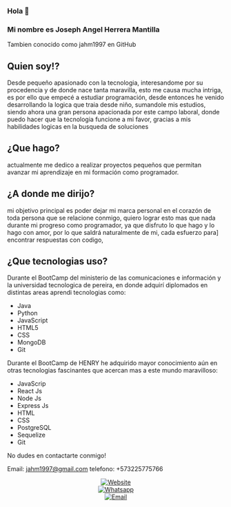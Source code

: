 ### Hola 👋
### Mi nombre es Joseph Angel Herrera Mantilla

Tambien conocido como jahm1997 en GitHub

## Quien soy!?

Desde pequeño apasionado con la tecnologia, interesandome por su procedencia y de donde nace tanta maravilla, esto me causa mucha intriga, es por ello que empecé a estudiar programación, desde entonces he venido desarrollando la logica que traia desde niño, sumandole mis estudios, siendo ahora una gran persona apacionada por este campo laboral, donde puedo hacer que la tecnologia funcione a mi favor, gracias a mis habilidades logicas en la busqueda de soluciones


## ¿Que hago?

actualmente me dedico a realizar proyectos pequeños que permitan avanzar mi aprendizaje en mi formación como programador.


## ¿A donde me dirijo?

mi objetivo principal es poder dejar mi marca personal en el corazón de toda persona que se relacione conmigo, quiero lograr esto mas que nada
durante mi progreso como programador, ya que disfruto lo que hago y lo hago con amor, por lo que saldrá naturalmente de mi, cada esfuerzo para]
encontrar respuestas con codigo, 


## ¿Que tecnologias uso?

Durante el BootCamp del ministerio de las comunicaciones e información y la universidad tecnologica de pereira, en donde adquirí diplomados en distintas areas aprendi tecnologias como:

* Java
* Python
* JavaScript
* HTML5
* CSS
* MongoDB
* Git

Durante el BootCamp de HENRY he adquirido mayor conocimiento aún en otras tecnologias fascinantes que acercan mas a este mundo maravilloso:

* JavaScrip
* React Js
* Node Js
* Express Js
* HTML
* CSS
* PostgreSQL
* Sequelize
* Git 


No dudes en contactarte conmigo!


Email: jahm1997@gmail.com
telefono: +573225775766

<p align="center">
  <a href="https://www.linkedin.com/in/joseph-angel-herrera-mantilla" target="_blank">
    <img alt="Website" src="https://img.shields.io/badge/LinkedIn-%40jahm1997-blue?style=flat-square&logo=linkedin">
  </a>
  <br>
  <a href="https://wa.me/+573225775766" target="_blank">
    <img alt="Whatsapp" src="https://img.shields.io/badge/Chat-WhatsApp-blue?style=flat-square&logo=appveyor">
  </a>
  <br>
  <a href="mailto:jahm19975@gmail.com">
    <img alt="Email" src="https://img.shields.io/badge/Email-jahm1997%40gmail.com-blue?style=flat-square&logo=gmail">
  </a>
</p>

<!--
**jahm1997/jahm1997** is a ✨ _special_ ✨ repository because its `README.md` (this file) appears on your GitHub profile.

Here are some ideas to get you started:

- 🔭 I’m currently working on ...
- 🌱 I’m currently learning ...
- 👯 I’m looking to collaborate on ...
- 🤔 I’m looking for help with ...
- 💬 Ask me about ...
- 📫 How to reach me: ...
- 😄 Pronouns: ...
- ⚡ Fun fact: ...
-->
